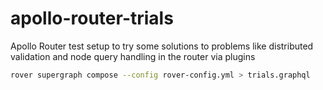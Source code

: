 # apollo-router-trials

Apollo Router test setup to try some solutions to problems like distributed validation and node query handling in the router via plugins

```bash
rover supergraph compose --config rover-config.yml > trials.graphql
```
